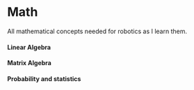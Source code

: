 # Math
All mathematical concepts needed for robotics as I learn them.

#### Linear Algebra
#### Matrix Algebra
#### Probability and statistics
